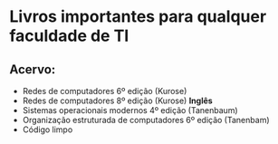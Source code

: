 # Livros importantes para qualquer faculdade de TI
## Acervo:
* Redes de computadores 6º edição (Kurose)
* Redes de computadores 8º edição (Kurose) **Inglês**
* Sistemas operacionais modernos 4º edição (Tanenbaum)
* Organização estruturada de computadores 6º edição (Tanenbam)
* Código limpo
